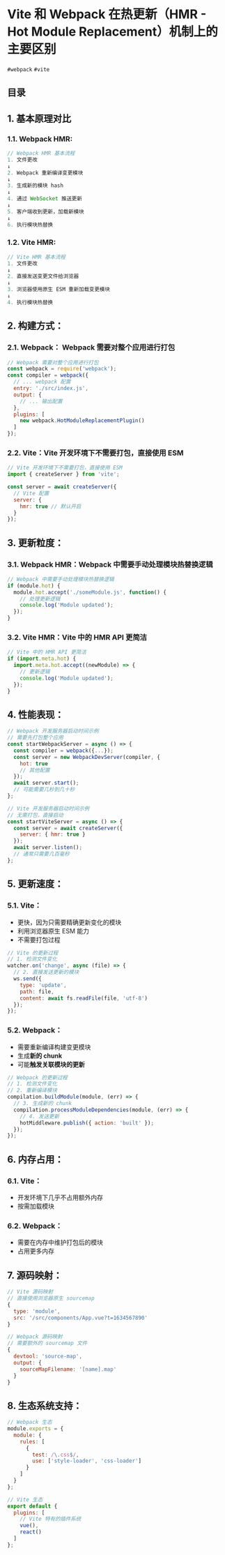 
# Vite 和 Webpack 在热更新（HMR - Hot Module Replacement）机制上的主要区别

`#webpack` `#vite` 


## 目录
<!-- toc -->
 ## 1. 基本原理对比 

### 1.1. **Webpack HMR:**

```javascript
// Webpack HMR 基本流程
1. 文件更改
↓
2. Webpack 重新编译变更模块
↓
3. 生成新的模块 hash
↓
4. 通过 WebSocket 推送更新
↓
5. 客户端收到更新，加载新模块
↓
6. 执行模块热替换
```

### 1.2. **Vite HMR:**

```javascript
// Vite HMR 基本流程
1. 文件更改
↓
2. 直接发送变更文件给浏览器
↓
3. 浏览器使用原生 ESM 重新加载变更模块
↓
4. 执行模块热替换
```

## 2. **构建方式**：

### 2.1. Webpack： Webpack 需要对整个应用进行打包

```javascript hl:1
// Webpack 需要对整个应用进行打包
const webpack = require('webpack');
const compiler = webpack({
  // ... webpack 配置
  entry: './src/index.js',
  output: {
    // ... 输出配置
  },
  plugins: [
    new webpack.HotModuleReplacementPlugin()
  ]
});
```

### 2.2. Vite：Vite 开发环境下不需要打包，直接使用 ESM

```javascript
// Vite 开发环境下不需要打包，直接使用 ESM
import { createServer } from 'vite';

const server = await createServer({
  // Vite 配置
  server: {
    hmr: true // 默认开启
  }
});
```

## 3. **更新粒度**：

### 3.1. Webpack HMR：Webpack 中需要手动处理模块热替换逻辑

```javascript
// Webpack 中需要手动处理模块热替换逻辑
if (module.hot) {
  module.hot.accept('./someModule.js', function() {
    // 处理更新逻辑
    console.log('Module updated');
  });
}
```

### 3.2. Vite HMR：Vite 中的 HMR API 更简洁

```javascript
// Vite 中的 HMR API 更简洁
if (import.meta.hot) {
  import.meta.hot.accept((newModule) => {
    // 更新逻辑
    console.log('Module updated');
  });
}
```

## 4. **性能表现**：

```javascript
// Webpack 开发服务器启动时间示例
// 需要先打包整个应用
const startWebpackServer = async () => {
  const compiler = webpack({...});
  const server = new WebpackDevServer(compiler, {
    hot: true
    // 其他配置
  });
  await server.start();
  // 可能需要几秒到几十秒
};

// Vite 开发服务器启动时间示例
// 无需打包，直接启动
const startViteServer = async () => {
  const server = await createServer({
    server: { hmr: true }
  });
  await server.listen();
  // 通常只需要几百毫秒
};
```

## 5. **更新速度**：

### 5.1. Vite：

- 更快，因为只需要精确更新变化的模块
- 利用浏览器原生 ESM 能力
- 不需要打包过程

```javascript
// Vite 的更新过程
// 1. 检测文件变化
watcher.on('change', async (file) => {
  // 2. 直接发送更新的模块
  ws.send({
    type: 'update',
    path: file,
    content: await fs.readFile(file, 'utf-8')
  });
});
```

### 5.2. Webpack：

- 需要重新编译构建变更模块
- 生成**新的 chunk**
- 可能**触发关联模块的更新**

```javascript
// Webpack 的更新过程
// 1. 检测文件变化
// 2. 重新编译模块
compilation.buildModule(module, (err) => {
  // 3. 生成新的 chunk
  compilation.processModuleDependencies(module, (err) => {
    // 4. 发送更新
    hotMiddleware.publish({ action: 'built' });
  });
});
```

## 6. **内存占用**：

### 6.1. Vite：

- 开发环境下几乎不占用额外内存
- 按需加载模块

### 6.2. Webpack：

  - 需要在内存中维护打包后的模块
  - 占用更多内存

## 7. **源码映射**：

```javascript hl:2,9
// Vite 源码映射
// 直接使用浏览器原生 sourcemap
{
  type: 'module',
  src: '/src/components/App.vue?t=1634567890'
}

// Webpack 源码映射
// 需要额外的 sourcemap 文件
{
  devtool: 'source-map',
  output: {
    sourceMapFilename: '[name].map'
  }
}
```

## 8. **生态系统支持**：

```javascript
// Webpack 生态
module.exports = {
  module: {
    rules: [
      {
        test: /\.css$/,
        use: ['style-loader', 'css-loader']
      }
    ]
  }
};

// Vite 生态
export default {
  plugins: [
    // Vite 特有的插件系统
    vue(),
    react()
  ]
};
```
